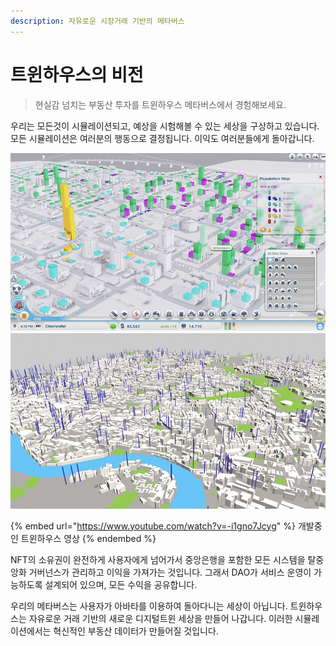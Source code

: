 ```yaml
---
description: 자유로운 시장거래 기반의 메타버스
---
```


# 트윈하우스의 비전

> 현실감 넘치는 부동산 투자를 트윈하우스 메타버스에서 경험해보세요.

&#x20;우리는 모든것이 시뮬레이션되고, 예상을 시험해볼 수 있는 세상을 구상하고 있습니다. 모든 시뮬레이션은 여러분의 행동으로 결정됩니다. 이익도 여러분들에게 돌아갑니다.

![(예시 이미지 from: 심시티)](../.gitbook/assets/simcity.png) ![예시 이미지 from: VIZICITIES](../.gitbook/assets/vizicity.png)

{% embed url="https://www.youtube.com/watch?v=-i1gno7Jcyg" %}
개발중인 트윈하우스 영상
{% endembed %}

&#x20;NFT의 소유권이 완전하게 사용자에게 넘어가서 중앙은행을 포함한 모든 시스템을 탈중앙화 거버넌스가 관리하고 이익을 가져가는 것입니다. 그래서 DAO가 서비스 운영이 가능하도록 설계되어 있으며, 모든 수익을 공유합니다.

우리의 메타버스는 사용자가 아바타를 이용하여 돌아다니는 세상이 아닙니다. 트윈하우스는 자유로운 거래 기반의 새로운 디지털트윈 세상을 만들어 나갑니다. 이러한 시뮬레이션에서는 혁신적인 부동산 데이터가 만들어질 것입니다.
